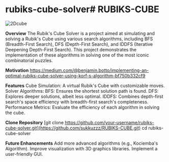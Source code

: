 # rubiks-cube-solver# RUBIKS-CUBE

![2Dcube](https://github.com/user-attachments/assets/47263c80-6b14-4133-a5fa-85e5d063f320)

**Overview**
The Rubik's Cube Solver is a project aimed at simulating and solving a Rubik's Cube using various search algorithms, including BFS (Breadth-First Search), DFS (Depth-First Search), and IDDFS (Iterative Deepening Depth-First Search). This project demonstrates the implementation of these algorithms in solving one of the most iconic combinatorial puzzles.

**Motivation**
https://medium.com/@benjamin.botto/implementing-an-optimal-rubiks-cube-solver-using-korf-s-algorithm-bf750b332cf9


**Features**
Cube Simulation: A virtual Rubik's Cube with customizable moves.
Solver Algorithms:
BFS: Ensures the shortest solution path is found.
DFS: Explores deeper solutions, albeit less optimal.
IDDFS: Combines depth-first search's space efficiency with breadth-first search's completeness.
Performance Metrics: Evaluate the efficiency of each algorithm in solving the cube.


**Clone Repository**
[git clone https://github.com/your-username/rubiks-cube-solver.git](https://github.com/sukkuzzz/RUBIKS-CUBE.git)
cd rubiks-cube-solver


**Future Enhancements**
Add more advanced algorithms (e.g., Kociemba's Algorithm).
Improve visualization with 3D graphics libraries.
Implement a user-friendly GUI.
